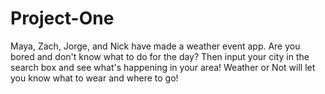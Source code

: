 # Project-One

Maya, Zach, Jorge, and Nick have made a weather event app. Are you bored and don't know what to do for the day? Then input your city in the search box and see what's happening in your area! Weather or Not will let you know what to wear and where to go!